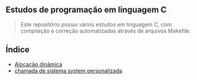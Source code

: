 ## Estudos de programação em linguagem C

> Este repositório possui vários estudos em linguagem C, com compilação e correção automatizadas através de arquivos Makefile.

## Índice

* [Alocação dinâmica](https://github.com/Dirack/Estudos/tree/master/C/alloc#aloca%C3%A7%C3%A3o-din%C3%A2mica)
* [chamada de sistema system personalizada](https://github.com/Dirack/Estudos/tree/master/C/unix/system#estudo-sobre-a-cria%C3%A7%C3%A3o-de-uma-chamada-de-sistema-system-personalizada)

